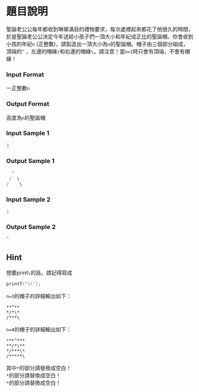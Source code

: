 # 題目說明
聖誕老公公每年都收到琳瑯滿目的禮物要求，每次處裡起來都花了他很久的時間，於是聖誕老公公決定今年送給小孩子們一頂大小和年紀成正比的聖誕帽。你會收到小孩的年紀`n` (正整數)，請製造出一頂大小為`n`的聖誕帽。帽子由三個部分組成，頂端的`^` ，左邊的帽緣`/`和右邊的帽緣`\`。請注意！當`n=1`時只會有頂端，不會有帽緣！

### Input Format
一正整數`n`

### Output Format
高度為`n`的聖誕帽

### Input Sample 1
```c
3
```

### Output Sample 1
```c
  ^
 /  \
/    \
```

### Input Sample 2
```c
1
```

### Output Sample 2
```c
^
```

## Hint
想要print`\`的話，請記得寫成
```c
printf("\\");
```

`n=3`的帽子的詳細輸出如下：
```
**^**
*/*\*
/***\
```
`n=4`的帽子的詳細輸出如下：
```
***^***
**/*\**
*/***\*
/*****\
```
其中`*`的部分請替換成空白！<br>
`*`的部分請替換成空白！<br>
`*`的部分請替換成空白！<br>
